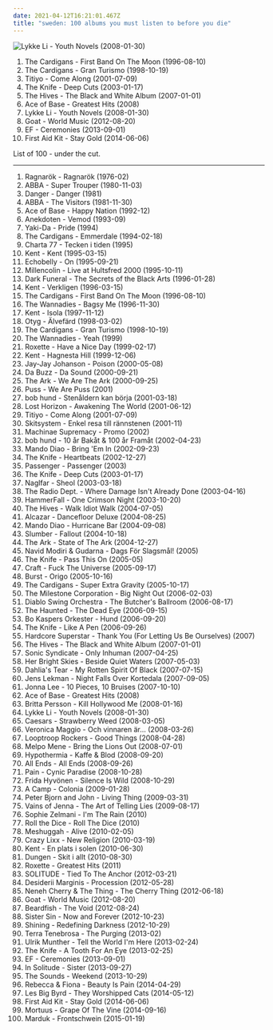```yaml
---
date: 2021-04-12T16:21:01.467Z
title: "sweden: 100 albums you must listen to before you die"
---
```

![Lykke Li - Youth Novels (2008-01-30)](http://coverartarchive.org/release/b1bdb840-cda8-3506-9773-90418c275e5d/20132331254-500.jpg "Lykke Li - Youth Novels (2008-01-30)")
<ol class="albums">
<li data-cover="http://coverartarchive.org/release/6f7a28b7-c6e0-4a65-870e-7e9e82d33511/4520869611-500.jpg" data-tags="90s, pop" role="button">The Cardigans - First Band On The Moon (1996-08-10)</li>
<li data-cover="http://coverartarchive.org/release/70f5e652-0a10-37ca-8d1d-1610ca3cfa29/3711112834-500.jpg" data-tags="rock, 90s, female vocalists" role="button">The Cardigans - Gran Turismo (1998-10-19)</li>
<li data-cover="http://coverartarchive.org/release/6405292b-514d-4ed5-a9dd-bf6b0aa8f959/13933306824-500.jpg" data-tags="electronica, swedish, sweden, school, patricxxx" role="button">Titiyo - Come Along (2001-07-09)</li>
<li data-cover="http://coverartarchive.org/release/7ec39128-ef00-415d-905e-e2764e337193/9196624679-500.jpg" data-tags="electronic, electronica" role="button">The Knife - Deep Cuts (2003-01-17)</li>
<li data-cover="https://via.placeholder.com/450" data-tags="rock, garage rock, alternative rock" role="button">The Hives - The Black and White Album (2007-01-01)</li>
<li data-cover="http://coverartarchive.org/release/65e879cd-d819-4675-ad98-28cc3c11bcfc/23841213869-500.jpg" data-tags="swedish, scandinavian, 90s, sweden, zweden, noord-europa, zweeds, geraldine" role="button">Ace of Base - Greatest Hits (2008)</li>
<li data-cover="http://coverartarchive.org/release/b1bdb840-cda8-3506-9773-90418c275e5d/20132331254-500.jpg" data-tags="swedish, indie pop, female vocalists" role="button">Lykke Li - Youth Novels (2008-01-30)</li>
<li data-cover="https://img.discogs.com/Xd89B7vAbeXdJFsEnBio3wCG__I=/fit-in/492x492/filters:strip_icc():format(jpeg):mode_rgb():quality(90)/discogs-images/R-3954491-1369233082-6418.jpeg.jpg" data-tags="psychedelic rock, psychedelic, sweden, afro-beat" role="button">Goat - World Music (2012-08-20)</li>
<li data-cover="http://coverartarchive.org/release/46296e6d-03d0-4304-b592-7d77490a8b48/5340095734-500.jpg" data-tags="instrumental, post-rock, shoegaze, atmospheric, sweden" role="button">EF - Ceremonies (2013-09-01)</li>
<li data-cover="http://coverartarchive.org/release/36b69931-add2-4409-8d7a-939f277223f2/7183720847-500.jpg" data-tags="folk" role="button">First Aid Kit - Stay Gold (2014-06-06)</li>
</ol>
List of 100 - under the cut.
<!-- more -->

_________________

<ol class="albums">
<li data-cover="http://coverartarchive.org/release/a0e6b9a4-c948-4b05-a104-709c870ac7f8/3733993898-500.jpg" data-tags="progressive rock, atmospheric, sweden, magnolia" role="button">
Ragnarök - Ragnarök (1976-02)
</li>
<li data-cover="http://coverartarchive.org/release/c91f3331-2413-3ad7-b8a0-7bf2eb4d4998/18288386494-500.jpg" data-tags="pop" role="button">
ABBA - Super Trouper (1980-11-03)
</li>
<li data-cover="https://img.discogs.com/obtf4QIjbJfHOzpecyF846A5l94=/fit-in/480x490/filters:strip_icc():format(jpeg):mode_rgb():quality(90)/discogs-images/R-4098840-1355174768-6524.jpeg.jpg" data-tags="swedish, hard rock, glam rock, sweden, 2010s, glam metal, sleaze rock, sleaze glam, california red" role="button">
Danger - Danger (1981)
</li>
<li data-cover="https://img.discogs.com/0FWRp-dS5SyTgCSxVymx847Lt1A=/fit-in/600x600/filters:strip_icc():format(jpeg):mode_rgb():quality(90)/discogs-images/R-642049-1281176455.jpeg.jpg" data-tags="pop" role="button">
ABBA - The Visitors (1981-11-30)
</li>
<li data-cover="http://coverartarchive.org/release/a5763b41-0838-4e4f-922d-7610fdd84b74/18590708563-500.jpg" data-tags="dance, pop" role="button">
Ace of Base - Happy Nation (1992-12)
</li>
<li data-cover="http://coverartarchive.org/release/ca53aaf1-0e4a-46e9-89f5-db690acf9361/2840738758-500.jpg" data-tags="progressive rock" role="button">
Anekdoten - Vemod (1993-09)
</li>
<li data-cover="http://coverartarchive.org/release/784bcc3e-9dc0-4333-b566-586ae1c5ec3c/1899935676-500.jpg" data-tags="swedish, scandinavian, retro, eurodance, sweden, zweden, noord-europa, zweeds, my mp3" role="button">
Yaki-Da - Pride (1994)
</li>
<li data-cover="http://coverartarchive.org/release/6a61d8ff-b26c-39e9-a173-34fd885fd7b4/6866747811-500.jpg" data-tags="pop, rock, alternative, 90s" role="button">
The Cardigans - Emmerdale (1994-02-18)
</li>
<li data-cover="https://img.discogs.com/cnq-8t9BX6DN4eOINfEr1qyJS3I=/fit-in/283x260/filters:strip_icc():format(jpeg):mode_rgb():quality(90)/discogs-images/R-2951063-1336864794-9978.jpeg.jpg" data-tags="swedish, punk rock, political, sweden, trallpunk" role="button">
Charta 77 - Tecken i tiden (1995)
</li>
<li data-cover="https://img.discogs.com/0pK7bVlK8Ulr_QBkvJEJaapMDvw=/fit-in/500x500/filters:strip_icc():format(jpeg):mode_rgb():quality(90)/discogs-images/R-3501961-1332952036.jpeg.jpg" data-tags="swedish" role="button">
Kent - Kent (1995-03-15)
</li>
<li data-cover="https://img.discogs.com/gqVBl4eBqcVSk9zVV97TyfZVpsc=/fit-in/200x200/filters:strip_icc():format(jpeg):mode_rgb():quality(90)/discogs-images/R-1247546-1203555300.jpeg.jpg" data-tags="indie, britpop" role="button">
Echobelly - On (1995-09-21)
</li>
<li data-cover="https://img.discogs.com/X4aJsWlwH5DVMCbRuMjP4vEhy_Y=/fit-in/600x600/filters:strip_icc():format(jpeg):mode_rgb():quality(90)/discogs-images/R-369034-1170369843.jpeg.jpg" data-tags="sweden" role="button">
Millencolin - Live at Hultsfred 2000 (1995-10-11)
</li>
<li data-cover="https://via.placeholder.com/450" data-tags="black metal" role="button">
Dark Funeral - The Secrets of the Black Arts (1996-01-28)
</li>
<li data-cover="https://via.placeholder.com/450" data-tags="swedish, 1996" role="button">
Kent - Verkligen (1996-03-15)
</li>
<li data-cover="http://coverartarchive.org/release/6f7a28b7-c6e0-4a65-870e-7e9e82d33511/4520869611-500.jpg" data-tags="90s, pop" role="button">
The Cardigans - First Band On The Moon (1996-08-10)
</li>
<li data-cover="https://img.discogs.com/CYHf9bWN-3TIW8yAvH2GCWSWl_8=/fit-in/600x600/filters:strip_icc():format(jpeg):mode_rgb():quality(90)/discogs-images/R-1779833-1591447901-1812.jpeg.jpg" data-tags="indie, alternative rock" role="button">
The Wannadies - Bagsy Me (1996-11-30)
</li>
<li data-cover="https://img.discogs.com/z2LDdrcrJCZrsCEHspi5LC0Ww_g=/fit-in/599x600/filters:strip_icc():format(jpeg):mode_rgb():quality(90)/discogs-images/R-418547-1274954407.jpeg.jpg" data-tags="swedish" role="button">
Kent - Isola (1997-11-12)
</li>
<li data-cover="https://img.discogs.com/9nibMnWyjSZmhYoT76KDJhs2qUE=/fit-in/600x600/filters:strip_icc():format(jpeg):mode_rgb():quality(90)/discogs-images/R-381461-1393490734-5016.jpeg.jpg" data-tags="folk metal, viking metal" role="button">
Otyg - Älvefärd (1998-03-02)
</li>
<li data-cover="http://coverartarchive.org/release/70f5e652-0a10-37ca-8d1d-1610ca3cfa29/3711112834-500.jpg" data-tags="rock, 90s, female vocalists" role="button">
The Cardigans - Gran Turismo (1998-10-19)
</li>
<li data-cover="https://img.discogs.com/-Bws1FBEKQ6731KcjdJsjlzkwNQ=/fit-in/600x592/filters:strip_icc():format(jpeg):mode_rgb():quality(90)/discogs-images/R-605494-1412433564-9154.jpeg.jpg" data-tags="sweden, alex, desert island discs, kalle mansson" role="button">
The Wannadies - Yeah (1999)
</li>
<li data-cover="http://coverartarchive.org/release/845b2135-93e3-3ea2-a4ea-fe3934692c42/7444180897-500.jpg" data-tags="pop" role="button">
Roxette - Have a Nice Day (1999-02-17)
</li>
<li data-cover="https://img.discogs.com/TJPW6ra3O4_N4fCjOP_xUjyJHis=/fit-in/600x485/filters:strip_icc():format(jpeg):mode_rgb():quality(90)/discogs-images/R-8291557-1458755518-8037.jpeg.jpg" data-tags="swedish" role="button">
Kent - Hagnesta Hill (1999-12-06)
</li>
<li data-cover="http://coverartarchive.org/release/5f7d0972-eb40-323a-9ab4-7295d51abc6c/25696366906-500.jpg" data-tags="trip-hop" role="button">
Jay-Jay Johanson - Poison (2000-05-08)
</li>
<li data-cover="https://img.discogs.com/UyMf1JvHkUuRZboWOmkqR9kKLDM=/fit-in/600x600/filters:strip_icc():format(jpeg):mode_rgb():quality(90)/discogs-images/R-219808-1466842859-7668.jpeg.jpg" data-tags="pop, 80s, female vocalists, sweden, svensk, softpop" role="button">
Da Buzz - Da Sound (2000-09-21)
</li>
<li data-cover="http://coverartarchive.org/release/9c35f3d0-01fa-472d-a123-a89ac3d3c878/7394881559-500.jpg" data-tags="swedish, indiepop, glam rock" role="button">
The Ark - We Are The Ark (2000-09-25)
</li>
<li data-cover="http://coverartarchive.org/release/35e56c2b-ec70-4dd2-80ab-e78591b82256/21841992268-500.jpg" data-tags="8-bit, 00s, sweden, mein quitschiger leiherkasten" role="button">
Puss - We Are Puss (2001)
</li>
<li data-cover="http://coverartarchive.org/release/1e3dc42e-4332-4d75-8b80-42c675954fc5/997909583-500.jpg" data-tags="bob hund" role="button">
bob hund - Stenåldern kan börja (2001-03-18)
</li>
<li data-cover="http://coverartarchive.org/release/c6c4e06b-5891-49e3-be61-3220694fbd05/3777553182-500.jpg" data-tags="power metal" role="button">
Lost Horizon - Awakening The World (2001-06-12)
</li>
<li data-cover="http://coverartarchive.org/release/6405292b-514d-4ed5-a9dd-bf6b0aa8f959/13933306824-500.jpg" data-tags="electronica, swedish, sweden, school, patricxxx" role="button">
Titiyo - Come Along (2001-07-09)
</li>
<li data-cover="https://img.discogs.com/xTEpX50b9XhESdpf_Zog4qutZco=/fit-in/400x400/filters:strip_icc():format(jpeg):mode_rgb():quality(90)/discogs-images/R-391256-1250844860.jpeg.jpg" data-tags="grindcore, swedish, crust, sweden" role="button">
Skitsystem - Enkel resa till rännstenen (2001-11)
</li>
<li data-cover="http://coverartarchive.org/release/2d62c374-c39f-47e5-b5e9-89f81a45dc4d/8463664026-500.jpg" data-tags="sid metal, metal" role="button">
Machinae Supremacy - Promo (2002)
</li>
<li data-cover="https://img.discogs.com/eYzQRtaxN44Hx8tKtoVT4X6JpM0=/fit-in/600x609/filters:strip_icc():format(jpeg):mode_rgb():quality(90)/discogs-images/R-12147097-1529250529-2438.jpeg.jpg" data-tags="swedish, swedish pop, sweden, pandapop" role="button">
bob hund - 10 år Bakåt & 100 år Framåt (2002-04-23)
</li>
<li data-cover="https://via.placeholder.com/450" data-tags="rock, indie rock" role="button">
Mando Diao - Bring 'Em In (2002-09-23)
</li>
<li data-cover="https://img.discogs.com/28415784b9210344a4a62ec6cd31adb2d01b3637/images/spacer.gif" data-tags="sweden" role="button">
The Knife - Heartbeats (2002-12-27)
</li>
<li data-cover="http://coverartarchive.org/release/8bd7874b-c945-4e62-8135-4c01951e29da/9541801579-500.jpg" data-tags="alternative metal, melodic metal, melodic death metal" role="button">
Passenger - Passenger (2003)
</li>
<li data-cover="http://coverartarchive.org/release/7ec39128-ef00-415d-905e-e2764e337193/9196624679-500.jpg" data-tags="electronic, electronica" role="button">
The Knife - Deep Cuts (2003-01-17)
</li>
<li data-cover="https://img.discogs.com/LIy8_L5uBJRINUft8kRaWC1HFj0=/fit-in/600x615/filters:strip_icc():format(jpeg):mode_rgb():quality(90)/discogs-images/R-697135-1576650656-5740.jpeg.jpg" data-tags="melodic black metal, black metal" role="button">
Naglfar - Sheol (2003-03-18)
</li>
<li data-cover="https://img.discogs.com/QdUMGmX7rOGAbt6alfe7czLENTU=/fit-in/597x600/filters:strip_icc():format(jpeg):mode_rgb():quality(90)/discogs-images/R-554374-1186219993.jpeg.jpg" data-tags="indie, alternative, sweden, scandinavia" role="button">
The Radio Dept. - Where Damage Isn't Already Done (2003-04-16)
</li>
<li data-cover="http://coverartarchive.org/release/c765431a-243d-418c-9aea-045ca2dce957/16976399900-500.jpg" data-tags="power metal, heavy metal, live" role="button">
HammerFall - One Crimson Night (2003-10-20)
</li>
<li data-cover="http://coverartarchive.org/release/62b85bd3-1c32-40e9-b9c5-983e8921792f/1558519587-500.jpg" data-tags="rock, alternative" role="button">
The Hives - Walk Idiot Walk (2004-07-05)
</li>
<li data-cover="http://coverartarchive.org/release/2634f515-4c62-49eb-8706-c37b39b6b7a6/23256920575-500.jpg" data-tags="disco" role="button">
Alcazar - Dancefloor Deluxe (2004-08-25)
</li>
<li data-cover="https://img.discogs.com/CJ861fOtI0Gng33HQE_sqE5PSSA=/fit-in/600x521/filters:strip_icc():format(jpeg):mode_rgb():quality(90)/discogs-images/R-3566995-1521526336-9419.jpeg.jpg" data-tags="rock, indie rock" role="button">
Mando Diao - Hurricane Bar (2004-09-08)
</li>
<li data-cover="https://img.discogs.com/itugKwX4sje_PzUG3ht_UAlv-38=/fit-in/600x590/filters:strip_icc():format(jpeg):mode_rgb():quality(90)/discogs-images/R-422932-1428872820-2877.jpeg.jpg" data-tags="doom metal, melodic doom metal, melodic death metal, death doom metal" role="button">
Slumber - Fallout (2004-10-18)
</li>
<li data-cover="http://coverartarchive.org/release/fb9e20a0-882d-4971-8a89-e3bf431e8fe2/7969568316-500.jpg" data-tags="glam rock" role="button">
The Ark - State of The Ark (2004-12-27)
</li>
<li data-cover="https://via.placeholder.com/450" data-tags="feel good" role="button">
Navid Modiri & Gudarna - Dags För Slagsmål! (2005)
</li>
<li data-cover="https://img.discogs.com/1bUNDVAhyWN9S6EV43_MSuE817E=/fit-in/600x600/filters:strip_icc():format(jpeg):mode_rgb():quality(90)/discogs-images/R-485745-1403521165-4537.jpeg.jpg" data-tags="swedish, swedish pop, 00s, sweden, the knife" role="button">
The Knife - Pass This On (2005-05)
</li>
<li data-cover="http://coverartarchive.org/release/f4d0dbf3-8c5f-3297-bc45-86f68c78fba6/23165777608-500.jpg" data-tags="black metal" role="button">
Craft - Fuck The Universe (2005-09-17)
</li>
<li data-cover="https://img.discogs.com/zQUkpkdvpgIS2Bd6qxEp3lSJz7I=/fit-in/600x592/filters:strip_icc():format(jpeg):mode_rgb():quality(90)/discogs-images/R-623496-1454041649-2821.jpeg.jpg" data-tags="progressive metal" role="button">
Burst - Origo (2005-10-16)
</li>
<li data-cover="https://img.discogs.com/walOoqYR-XDaC_1IPZFZcPj_OhI=/fit-in/600x600/filters:strip_icc():format(jpeg):mode_rgb():quality(90)/discogs-images/R-7605980-1445087717-6679.jpeg.jpg" data-tags="female vocalists, alternative, rock" role="button">
The Cardigans - Super Extra Gravity (2005-10-17)
</li>
<li data-cover="https://img.discogs.com/av4vKOyCWa60QXni1p8bqrEe6HM=/fit-in/600x524/filters:strip_icc():format(jpeg):mode_rgb():quality(90)/discogs-images/R-10227973-1493743125-3281.jpeg.jpg" data-tags="rock, classic rock, swedish, unsigned, pop" role="button">
The Milestone Corporation - Big Night Out (2006-02-03)
</li>
<li data-cover="http://coverartarchive.org/release/35b41b77-c4f8-3c1f-8041-901565f9f45d/1111418808-500.jpg" data-tags="avant-garde metal, symphonic metal, progressive metal" role="button">
Diablo Swing Orchestra - The Butcher's Ballroom (2006-08-17)
</li>
<li data-cover="https://img.discogs.com/h6HAwWtO5Rrb3QgtxoetHeAiE-w=/fit-in/600x526/filters:strip_icc():format(jpeg):mode_rgb():quality(90)/discogs-images/R-2002069-1456643204-6599.jpeg.jpg" data-tags="thrash metal" role="button">
The Haunted - The Dead Eye (2006-09-15)
</li>
<li data-cover="https://img.discogs.com/79p13npAMCu7cPTGCYJAsKCSRwk=/fit-in/600x600/filters:strip_icc():format(jpeg):mode_rgb():quality(90)/discogs-images/R-463671-1432890120-5986.jpeg.jpg" data-tags="rock, swedish, scandinavian, jazz fusion, nordic, jazz rock, sweden, scandinavia, i own this album, svenskprov" role="button">
Bo Kaspers Orkester - Hund (2006-09-20)
</li>
<li data-cover="https://via.placeholder.com/450" data-tags="electronic, swedish, sweden" role="button">
The Knife - Like A Pen (2006-09-26)
</li>
<li data-cover="https://via.placeholder.com/450" data-tags="swedish" role="button">
Hardcore Superstar - Thank You (For Letting Us Be Ourselves) (2007)
</li>
<li data-cover="https://via.placeholder.com/450" data-tags="rock, garage rock, alternative rock" role="button">
The Hives - The Black and White Album (2007-01-01)
</li>
<li data-cover="https://img.discogs.com/uYeOKQjJxNJW-8cbGTjaqk4CKr0=/fit-in/600x600/filters:strip_icc():format(jpeg):mode_rgb():quality(90)/discogs-images/R-1189055-1199463190.jpeg.jpg" data-tags="melodic death metal" role="button">
Sonic Syndicate - Only Inhuman (2007-04-25)
</li>
<li data-cover="https://img.discogs.com/2g7u2qDqcCm57k3MR5G54UySim8=/fit-in/600x595/filters:strip_icc():format(jpeg):mode_rgb():quality(90)/discogs-images/R-1330942-1612820348-8615.jpeg.jpg" data-tags="post-hardcore, sweden" role="button">
Her Bright Skies - Beside Quiet Waters (2007-05-03)
</li>
<li data-cover="https://img.discogs.com/_q-RK78vCspki2oJVA4Pbr9hL2E=/fit-in/600x600/filters:strip_icc():format(jpeg):mode_rgb():quality(90)/discogs-images/R-1047675-1529523247-8808.png.jpg" data-tags="dark ambient, sweden" role="button">
Dahlia's Tear - My Rotten Spirit Of Black (2007-07-15)
</li>
<li data-cover="http://coverartarchive.org/release/4bae6b93-7d34-4abe-984f-61487858e8fa/4890223091-500.jpg" data-tags="indie pop, indie" role="button">
Jens Lekman - Night Falls Over Kortedala (2007-09-05)
</li>
<li data-cover="https://img.discogs.com/czlMcX1e1o7KrMtiH81rPSGzR7s=/fit-in/600x600/filters:strip_icc():format(jpeg):mode_rgb():quality(90)/discogs-images/R-3130253-1430698935-5682.jpeg.jpg" data-tags="sweden, jonna lee" role="button">
Jonna Lee - 10 Pieces, 10 Bruises (2007-10-10)
</li>
<li data-cover="http://coverartarchive.org/release/65e879cd-d819-4675-ad98-28cc3c11bcfc/23841213869-500.jpg" data-tags="swedish, scandinavian, 90s, sweden, zweden, noord-europa, zweeds, geraldine" role="button">
Ace of Base - Greatest Hits (2008)
</li>
<li data-cover="https://img.discogs.com/otzgnYE9_h5a6wj9lWENII26-qQ=/fit-in/440x440/filters:strip_icc():format(jpeg):mode_rgb():quality(90)/discogs-images/R-2009215-1258292840.jpeg.jpg" data-tags="swedish, scandinavian, sweden, zweden, noord-europa, zweeds" role="button">
Britta Persson - Kill Hollywood Me (2008-01-16)
</li>
<li data-cover="http://coverartarchive.org/release/b1bdb840-cda8-3506-9773-90418c275e5d/20132331254-500.jpg" data-tags="swedish, indie pop, female vocalists" role="button">
Lykke Li - Youth Novels (2008-01-30)
</li>
<li data-cover="https://img.discogs.com/yNl0G3OShRqtnqyE528Loe5DU-U=/fit-in/600x600/filters:strip_icc():format(jpeg):mode_rgb():quality(90)/discogs-images/R-3213656-1320764333.jpeg.jpg" data-tags="indie, caesars" role="button">
Caesars - Strawberry Weed (2008-03-05)
</li>
<li data-cover="http://coverartarchive.org/release/b4e86d07-864b-4da7-ad26-0db964061e52/27167335261-500.jpg" data-tags="swedish" role="button">
Veronica Maggio - Och vinnaren är... (2008-03-26)
</li>
<li data-cover="http://coverartarchive.org/release/542f1d3a-91ea-4501-82b8-bba39f0eab13/22549698830-500.jpg" data-tags="hip-hop" role="button">
Looptroop Rockers - Good Things (2008-04-28)
</li>
<li data-cover="https://img.discogs.com/KjE_cyDb_Pf6TAXx5H166AzqUGs=/fit-in/497x500/filters:strip_icc():format(jpeg):mode_rgb():quality(90)/discogs-images/R-2185265-1268597411.jpeg.jpg" data-tags="swedish, scandinavian, indie folk, sweden, suede, scandinavia, suedois, scandinave, scandinavie" role="button">
Melpo Mene - Bring the Lions Out (2008-07-01)
</li>
<li data-cover="https://img.discogs.com/c6rPPJ7mQdUs2EasNlARQtLBleY=/fit-in/300x169/filters:strip_icc():format(jpeg):mode_rgb():quality(90)/discogs-images/R-4179949-1357853131-4394.jpeg.jpg" data-tags="black metal, swedish, post-rock, sweden, depressive black metal" role="button">
Hypothermia - Kaffe & Blod (2008-09-20)
</li>
<li data-cover="http://coverartarchive.org/release/3ff5ddab-c7c3-418c-9a2c-e547666bcbea/2593366985-500.jpg" data-tags="melodic metal" role="button">
All Ends - All Ends (2008-09-26)
</li>
<li data-cover="http://coverartarchive.org/release/2e48f949-0e78-435e-acf6-98f686d88967/5243420063-500.jpg" data-tags="industrial metal" role="button">
Pain - Cynic Paradise (2008-10-28)
</li>
<li data-cover="https://img.discogs.com/w_4zatF6Cb_0XGsnoJ3a9o5mqIk=/fit-in/600x550/filters:strip_icc():format(jpeg):mode_rgb():quality(90)/discogs-images/R-1510121-1544085736-2459.jpeg.jpg" data-tags="indie, swedish, scandinavian, sweden, zweden, noord-europa, zweeds, d2008, f hyvonen, under the radar best of 2008, we own it" role="button">
Frida Hyvönen - Silence Is Wild (2008-10-29)
</li>
<li data-cover="http://coverartarchive.org/release/c3a76568-e006-3001-aa2a-5bb17eb975d4/5883593349-500.jpg" data-tags="indie pop, a camp" role="button">
A Camp - Colonia (2009-01-28)
</li>
<li data-cover="http://coverartarchive.org/release/9606c822-2b6a-4a9e-8847-1e0ca0e43a56/3350243808-500.jpg" data-tags="indie pop" role="button">
Peter Bjorn and John - Living Thing (2009-03-31)
</li>
<li data-cover="http://coverartarchive.org/release/89651704-2e01-4347-91fd-9a4a2e412b3f/4019095622-500.jpg" data-tags="rock, punk, hard rock, sweden, 2000s, sleaze, glam metal, sleaze rock, halland, falkenberg, falkenberg municipality" role="button">
Vains of Jenna - The Art of Telling Lies (2009-08-17)
</li>
<li data-cover="http://coverartarchive.org/release/432036e8-b231-48c7-b5db-487bc2006ad2/25480321292-500.jpg" data-tags="jazz, pop, rock, folk, female vocalists, singer-songwriter, acoustic, wish list, sweden, ballads, music for cats, scandinavian girls: 10s, s zelmani, sophie milman jazz vocalist" role="button">
Sophie Zelmani - I'm The Rain (2010)
</li>
<li data-cover="https://img.discogs.com/ZkxRSfl4LzE8rQ1DGvJmYgPNXG0=/fit-in/600x600/filters:strip_icc():format(jpeg):mode_rgb():quality(90)/discogs-images/R-2112357-1266531485.jpeg.jpg" data-tags="ambient, experimental, minimal, sweden" role="button">
Roll the Dice - Roll The Dice (2010)
</li>
<li data-cover="https://img.discogs.com/rGyTnYKTLDw90QjmuW3bdKnJDRQ=/fit-in/200x300/filters:strip_icc():format(jpeg):mode_rgb():quality(90)/discogs-images/R-2140678-1301992937.jpeg.jpg" data-tags="live" role="button">
Meshuggah - Alive (2010-02-05)
</li>
<li data-cover="https://img.discogs.com/8lziSTyMcV02sLiL5yPgMf0yyCA=/fit-in/600x600/filters:strip_icc():format(jpeg):mode_rgb():quality(90)/discogs-images/R-3969395-1483830934-2481.jpeg.jpg" data-tags="sleaze rock" role="button">
Crazy Lixx - New Religion (2010-03-19)
</li>
<li data-cover="https://img.discogs.com/DubFPCJwQPM2OIEUu84L2PIA2-Y=/fit-in/492x752/filters:strip_icc():format(jpeg):mode_rgb():quality(90)/discogs-images/R-3927742-1350604184-6658.jpeg.jpg" data-tags="swedish, rock" role="button">
Kent - En plats i solen (2010-06-30)
</li>
<li data-cover="https://img.discogs.com/tJhApeU1ofIAXMlltdnSRcuYqGU=/fit-in/300x300/filters:strip_icc():format(jpeg):mode_rgb():quality(90)/discogs-images/R-2414955-1283559353.jpeg.jpg" data-tags="rock, alternative rock, swedish, progressive rock, jazz fusion, retro, psychedelic rock, sweden, neo-psychedelia, jazz-rock, mexican summer, dungen, subliminal sounds" role="button">
Dungen - Skit i allt (2010-08-30)
</li>
<li data-cover="https://img.discogs.com/5a9dV-Begh9DcQQk2D32XnvjRtM=/fit-in/300x300/filters:strip_icc():format(jpeg):mode_rgb():quality(90)/discogs-images/R-5308756-1390173232-1339.jpeg.jpg" data-tags="pop" role="button">
Roxette - Greatest Hits (2011)
</li>
<li data-cover="http://coverartarchive.org/release/41947e69-2ca8-4bcc-9ebb-f6d6ce82155d/8630392643-500.jpg" data-tags="metalcore, sweden, melodic metalcore" role="button">
SOLITUDE - Tied To The Anchor (2012-03-21)
</li>
<li data-cover="http://coverartarchive.org/release/59e3a2c8-c634-4944-adfd-1c7abf3cd85d/1209613363-500.jpg" data-tags="dark ambient, ritual ambient" role="button">
Desiderii Marginis - Procession (2012-05-28)
</li>
<li data-cover="http://coverartarchive.org/release/569b592f-aa1d-4c0b-838d-95fd00b2406f/3972783637-500.jpg" data-tags="jazz, swedish, norwegian, jazz fusion, avant-garde, art rock, sweden, avant-garde jazz, smalltown supersound, neneh cherry, the thing, cover albums, musicas no plural" role="button">
Neneh Cherry & The Thing - The Cherry Thing (2012-06-18)
</li>
<li data-cover="https://img.discogs.com/Xd89B7vAbeXdJFsEnBio3wCG__I=/fit-in/492x492/filters:strip_icc():format(jpeg):mode_rgb():quality(90)/discogs-images/R-3954491-1369233082-6418.jpeg.jpg" data-tags="psychedelic rock, psychedelic, sweden, afro-beat" role="button">
Goat - World Music (2012-08-20)
</li>
<li data-cover="http://coverartarchive.org/release/091d922c-8e21-4860-bfaf-ba85451e2782/2966546224-500.jpg" data-tags="progressive rock" role="button">
Beardfish - The Void (2012-08-24)
</li>
<li data-cover="http://coverartarchive.org/release/b2d0cf70-6e15-408f-89b4-09ce26120aa3/3693212922-500.jpg" data-tags="heavy metal, metal" role="button">
Sister Sin - Now and Forever (2012-10-23)
</li>
<li data-cover="http://coverartarchive.org/release/938a75b0-8410-4901-8a6b-9168e8adc5dc/2721666961-500.jpg" data-tags="black metal" role="button">
Shining - Redefining Darkness (2012-10-29)
</li>
<li data-cover="http://coverartarchive.org/release/6d896c48-f27b-4e73-8ecb-c17bbbe30638/4877036248-500.jpg" data-tags="black metal, avant-garde metal" role="button">
Terra Tenebrosa - The Purging (2013-02)
</li>
<li data-cover="http://coverartarchive.org/release/7e1639de-c06b-4363-b6c3-1737f4877b15/3387404326-500.jpg" data-tags="sweden, single, eurovision song contest, melodifestivalen, melodifestivalen 2013, ulrik, munther" role="button">
Ulrik Munther - Tell the World I'm Here (2013-02-24)
</li>
<li data-cover="https://img.discogs.com/bemT6mxPhH12wZBivgJr32Spbsc=/fit-in/300x299/filters:strip_icc():format(jpeg):mode_rgb():quality(90)/discogs-images/R-16919085-1610608705-1233.jpeg.jpg" data-tags="swedish, swedish pop, sweden, 10s" role="button">
The Knife - A Tooth For An Eye (2013-02-25)
</li>
<li data-cover="http://coverartarchive.org/release/46296e6d-03d0-4304-b592-7d77490a8b48/5340095734-500.jpg" data-tags="instrumental, post-rock, shoegaze, atmospheric, sweden" role="button">
EF - Ceremonies (2013-09-01)
</li>
<li data-cover="https://img.discogs.com/MjPHzZJ-ZyyORjNMGNgWtrV0A2k=/fit-in/600x592/filters:strip_icc():format(jpeg):mode_rgb():quality(90)/discogs-images/R-4946921-1590655195-6993.jpeg.jpg" data-tags="heavy metal" role="button">
In Solitude - Sister (2013-09-27)
</li>
<li data-cover="http://coverartarchive.org/release/4dac8fa0-6893-4c85-a952-bf0ecdc15343/5573510324-500.jpg" data-tags="indie, indie rock, pop rock, new wave, post-punk, sweden, arnioki records" role="button">
The Sounds - Weekend (2013-10-29)
</li>
<li data-cover="http://coverartarchive.org/release/48c9eb80-c9a8-4c06-aa97-00f6a7de314e/7175727981-500.jpg" data-tags="electronic, electropop, pop, swedish, electro, house, synthpop, sweden, rebecca et fiona" role="button">
Rebecca & Fiona - Beauty Is Pain (2014-04-29)
</li>
<li data-cover="http://coverartarchive.org/release/5865d9f3-d424-42d9-9a37-d399b676f9d1/9024507544-500.jpg" data-tags="indie, alternative rock, swedish, krautrock, space rock, sweden, neo-psychedelia, anton newcombe, les big byrd" role="button">
Les Big Byrd - They Worshipped Cats (2014-05-12)
</li>
<li data-cover="http://coverartarchive.org/release/36b69931-add2-4409-8d7a-939f277223f2/7183720847-500.jpg" data-tags="folk" role="button">
First Aid Kit - Stay Gold (2014-06-06)
</li>
<li data-cover="http://coverartarchive.org/release/b6ea4293-1bdc-4789-8158-59481c78db13/8214220037-500.jpg" data-tags="black metal, sweden, swedish black metal" role="button">
Mortuus - Grape Of The Vine (2014-09-16)
</li>
<li data-cover="http://coverartarchive.org/release/a5cc15e1-24da-4b17-8db6-1355c5308631/9188555081-500.jpg" data-tags="black metal" role="button">
Marduk - Frontschwein (2015-01-19)
</li>
</ol>